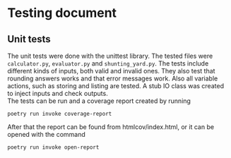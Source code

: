 # Testing document

## Unit tests

The unit tests were done with the unittest library. The tested files were `calculator.py`, `evaluator.py` and `shunting_yard.py`. The tests include different kinds of inputs, both valid and invalid ones. They also test that rounding answers works and that error messages work. Also all variable actions, such as storing and listing are tested. A stub IO class was created to inject inputs and check outputs.  
The tests can be run and a coverage report created by running

`poetry run invoke coverage-report`

After that the report can be found from htmlcov/index.html, or it can be opened with the command

`poetry run invoke open-report`
